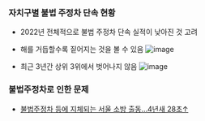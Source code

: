 ### 자치구별 불법 주정차 단속 현황
- 2022년 전체적으로 불법 주정차 단속 실적이 낮아진 것 고려
- 해를 거듭할수록 짙어지는 것을 볼 수 있음
![image](https://user-images.githubusercontent.com/93760723/224334142-b0309244-836b-4eb6-ac71-4f820c69e24f.png)

- 최근 3년간 상위 3위에서 벗어나지 않음
![image](https://user-images.githubusercontent.com/93760723/224326092-28004ea1-5f9c-4479-8020-71cf2fbe968e.png)

### 불법주정차로 인한 문제
- [불법주정차 등에 지체되는 서울 소방 출동…4년새 28초↑](https://www.yna.co.kr/view/AKR20221011172300004)